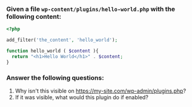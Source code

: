 ### Given a file `wp-content/plugins/hello-world.php` with the following content:

```php
<?php

add_filter('the_content', 'hello_world');

function hello_world ( $content ){
  return "<h1>Hello World</h1>" . $content;
}
```

### Answer the following questions:

1. Why isn't this visible on https://my-site.com/wp-admin/plugins.php?
1. If it was visible, what would this plugin do if enabled?

